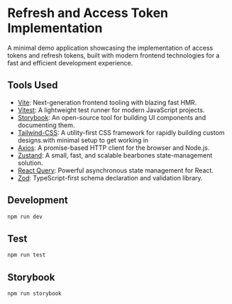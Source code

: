 # Refresh and Access Token Implementation

A minimal demo application showcasing the implementation of access tokens and refresh tokens, built with modern frontend technologies for a fast and efficient development experience.

## Tools Used

- [Vite](https://vitejs.dev/): Next-generation frontend tooling with blazing fast HMR.
- [Vitest](https://vitest.dev/): A lightweight test runner for modern JavaScript projects.
- [Storybook](https://storybook.js.org/): An open-source tool for building UI components and documenting them.
- [Tailwind-CSS](https://tailwindcss.com/): A utility-first CSS framework for rapidly building custom designs.with minimal setup to get working in
- [Axios](https://axios-http.com/): A promise-based HTTP client for the browser and Node.js.
- [Zustand](https://zustand-demo.pmnd.rs/): A small, fast, and scalable bearbones state-management solution.
- [React Query](https://tanstack.com/query/latest): Powerful asynchronous state management for React.
- [Zod](https://zod.dev/): TypeScript-first schema declaration and validation library.

## Development

```sh
npm run dev
```

## Test

```sh
npm run test
```

## Storybook

```sh
npm run storybook
```
